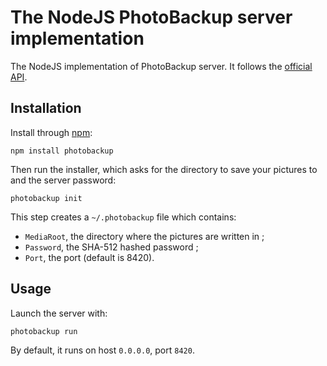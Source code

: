 #  The NodeJS PhotoBackup server implementation

The NodeJS implementation of PhotoBackup server. It follows the
[official API](https://github.com/PhotoBackup/api/blob/master/api.raml).

## Installation

Install through [npm](https://www.npmjs.com/):

    npm install photobackup

Then run the installer, which asks for the directory to save your pictures to
and the server password:

    photobackup init

This step creates a `~/.photobackup` file which contains:

* `MediaRoot`, the directory where the pictures are written in ;
* `Password`, the SHA-512 hashed password ;
* `Port`, the port (default is 8420).

## Usage

Launch the server with:

    photobackup run

By default, it runs on host `0.0.0.0`, port `8420`.

